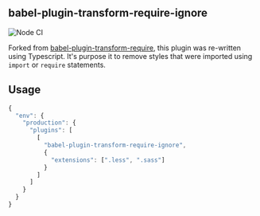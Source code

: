 ## babel-plugin-transform-require-ignore

![Node CI](https://github.com/iwatakeshi/babel-plugin-remove-import-styles/workflows/Node.js%20CI/badge.svg)

Forked from [babel-plugin-transform-require](https://github.com/morlay/babel-plugin-transform-require-ignore), this plugin was re-written using Typescript. It's purpose it to remove styles that were imported using `import` or `require` statements.

## Usage

```js
{
  "env": {
    "production": {
      "plugins": [
        [
          "babel-plugin-transform-require-ignore",
          {
            "extensions": [".less", ".sass"]
          }
        ]
      ]
    }
  }
}

```
